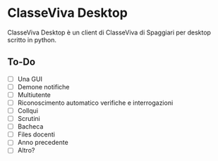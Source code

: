 # ClasseViva Desktop
ClasseViva Desktop è un client di ClasseViva di Spaggiari per desktop scritto in python.
## To-Do
- [ ] Una GUI
- [ ] Demone notifiche
- [ ] Multiutente
- [ ] Riconoscimento automatico verifiche e interrogazioni
- [ ] Collqui
- [ ] Scrutini
- [ ] Bacheca
- [ ] Files docenti
- [ ] Anno precedente
- [ ] Altro?
